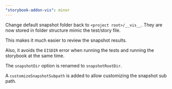 ```yaml
---
"storybook-addon-vis": minor
---
```


Change default snapshot folder back to `<project root>/__vis__`.
They are now stored in folder structure mimic the test/story file.

This makes it much easier to review the snapshot results.

Also, it avoids the `EISDIR` error when running the tests and running the storybook at the same time.

The `snapshotDir` option is renamed to `snapshotRootDir`.

A `customizeSnapshotSubpath` is added to allow customizing the snapshot sub path.

